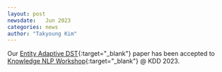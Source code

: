 ```yaml
---
layout: post
newsdate:   Jun 2023
categories: news
author: "Takyoung Kim"
---
```


Our [Entity Adaptive DST](https://arxiv.org/abs/2207.03858){:target="_blank"} paper has been accepted to [Knowledge NLP Workshop](https://knowledge-nlp.github.io/kdd2023/index.html){:target="_blank"} @ KDD 2023.